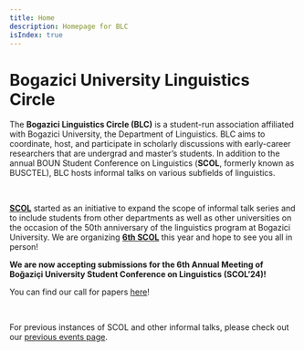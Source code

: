 ```yaml
---
title: Home
description: Homepage for BLC
isIndex: true
---
```


# Bogazici University Linguistics Circle

The **Bogazici Linguistics Circle (BLC)** is a student-run association affiliated with Bogazici University, the Department of Linguistics. BLC aims to coordinate, host, and participate in scholarly discussions with early-career researchers that are undergrad and master’s students. In addition to the annual BOUN Student Conference on Linguistics (**SCOL**, formerly known as BUSCTEL), BLC hosts informal talks on various subfields of linguistics. 

<br />

**[SCOL][scol_recent]** started as an initiative to expand the scope of informal talk series and to include students from other departments as well as other universities on the occasion of the 50th anniversary of the linguistics program at Bogazici University. We are organizing **[6th SCOL][scol_recent]** this year and hope to see you all in person!

**We are now accepting submissions for the 6th Annual Meeting of Boğaziçi University Student Conference on Linguistics (SCOL’24)!** 

You can find our call for papers [here](/scol/24/callforpapers)!

<br />

For previous instances of SCOL and other informal talks, please check out our [previous events page][previous].

[scol_recent]: /scol/24/
[previous]: /events/
